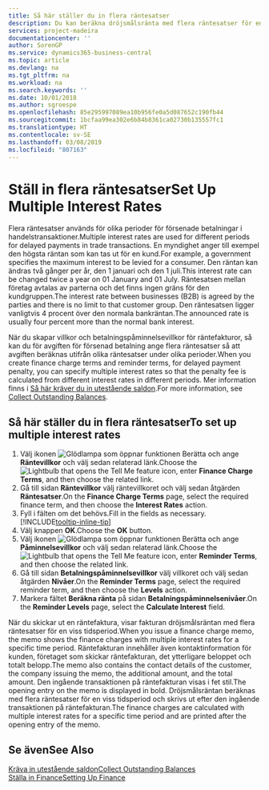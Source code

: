 ```yaml
---
title: Så här ställer du in flera räntesatser
description: Du kan beräkna dröjsmålsränta med flera räntesatser för en särskild period. Ränteberäkningen görs på samma sätt för alla dröjsmålsräntor, men räntan kan variera under en viss period.
services: project-madeira
documentationcenter: ''
author: SorenGP
ms.service: dynamics365-business-central
ms.topic: article
ms.devlang: na
ms.tgt_pltfrm: na
ms.workload: na
ms.search.keywords: ''
ms.date: 10/01/2018
ms.author: sgroespe
ms.openlocfilehash: 85e295997089ea10b956fe0a5d087652c190fb44
ms.sourcegitcommit: 1bcfaa99ea302e6b84b8361ca02730b135557fc1
ms.translationtype: HT
ms.contentlocale: sv-SE
ms.lasthandoff: 03/08/2019
ms.locfileid: "807163"
---
```

# <a name="set-up-multiple-interest-rates"></a><span data-ttu-id="5d0b4-104">Ställ in flera räntesatser</span><span class="sxs-lookup"><span data-stu-id="5d0b4-104">Set Up Multiple Interest Rates</span></span>
<span data-ttu-id="5d0b4-105">Flera räntesatser används för olika perioder för försenade betalningar i handelstransaktioner.</span><span class="sxs-lookup"><span data-stu-id="5d0b4-105">Multiple interest rates are used for different periods for delayed payments in trade transactions.</span></span> <span data-ttu-id="5d0b4-106">En myndighet anger till exempel den högsta räntan som kan tas ut för en kund.</span><span class="sxs-lookup"><span data-stu-id="5d0b4-106">For example, a government specifies the maximum interest to be levied for a consumer.</span></span> <span data-ttu-id="5d0b4-107">Den räntan kan ändras två gånger per år, den 1 januari och den 1 juli.</span><span class="sxs-lookup"><span data-stu-id="5d0b4-107">This interest rate can be changed twice a year on 01 January and 01 July.</span></span> <span data-ttu-id="5d0b4-108">Räntesatsen mellan företag avtalas av parterna och det finns ingen gräns för den kundgruppen.</span><span class="sxs-lookup"><span data-stu-id="5d0b4-108">The interest rate between businesses (B2B) is agreed by the parties and there is no limit to that customer group.</span></span> <span data-ttu-id="5d0b4-109">Den räntesatsen ligger vanligtvis 4 procent över den normala bankräntan.</span><span class="sxs-lookup"><span data-stu-id="5d0b4-109">The announced rate is usually four percent more than the normal bank interest.</span></span>

<span data-ttu-id="5d0b4-110">När du skapar villkor och betalningspåminnelsevillkor för räntefakturor, så kan du för avgiften för försenad betalning ange flera räntesatser så att avgiften beräknas utifrån olika räntesatser under olika perioder.</span><span class="sxs-lookup"><span data-stu-id="5d0b4-110">When you create finance charge terms and reminder terms, for delayed payment penalty, you can specify multiple interest rates so that the penalty fee is calculated from different interest rates in different periods.</span></span> <span data-ttu-id="5d0b4-111">Mer information finns i [Så här kräver du in utestående saldon](receivables-collect-outstanding-balances.md).</span><span class="sxs-lookup"><span data-stu-id="5d0b4-111">For more information, see [Collect Outstanding Balances](receivables-collect-outstanding-balances.md).</span></span>

## <a name="to-set-up-multiple-interest-rates"></a><span data-ttu-id="5d0b4-112">Så här ställer du in flera räntesatser</span><span class="sxs-lookup"><span data-stu-id="5d0b4-112">To set up multiple interest rates</span></span>  
1.  <span data-ttu-id="5d0b4-113">Välj ikonen ![Glödlampa som öppnar funktionen Berätta](media/ui-search/search_small.png "Berätta vad du vill göra") och ange **Räntevillkor** och välj sedan relaterad länk.</span><span class="sxs-lookup"><span data-stu-id="5d0b4-113">Choose the ![Lightbulb that opens the Tell Me feature](media/ui-search/search_small.png "Tell me what you want to do") icon, enter **Finance Charge Terms**, and then choose the related link.</span></span>  
2.  <span data-ttu-id="5d0b4-114">Gå till sidan **Räntevillkor** välj räntevillkoret och välj sedan åtgärden **Räntesatser**.</span><span class="sxs-lookup"><span data-stu-id="5d0b4-114">On the **Finance Charge Terms** page, select the required finance term, and then choose the **Interest Rates** action.</span></span>  
3.  <span data-ttu-id="5d0b4-115">Fyll i fälten om det behövs.</span><span class="sxs-lookup"><span data-stu-id="5d0b4-115">Fill in the fields as necessary.</span></span> [!INCLUDE[tooltip-inline-tip](includes/tooltip-inline-tip_md.md)]
4.  <span data-ttu-id="5d0b4-116">Välj knappen **OK**.</span><span class="sxs-lookup"><span data-stu-id="5d0b4-116">Choose the **OK** button.</span></span>  
5.  <span data-ttu-id="5d0b4-117">Välj ikonen ![Glödlampa som öppnar funktionen Berätta](media/ui-search/search_small.png "Glödlampa som öppnar funktionen Berätta") och ange **Påminnelsevillkor** och välj sedan relaterad länk.</span><span class="sxs-lookup"><span data-stu-id="5d0b4-117">Choose the ![Lightbulb that opens the Tell Me feature](media/ui-search/search_small.png "Tell me what you want to do") icon, enter **Reminder Terms**, and then choose the related link.</span></span>  
6.  <span data-ttu-id="5d0b4-118">Gå till sidan **Betalningspåminnelsevillkor** välj villkoret och välj sedan åtgärden **Nivåer**.</span><span class="sxs-lookup"><span data-stu-id="5d0b4-118">On the **Reminder Terms** page, select the required reminder term, and then choose the **Levels** action.</span></span>  
7.  <span data-ttu-id="5d0b4-119">Markera fältet **Beräkna ränta** på sidan **Betalningspåminnelsenivåer**.</span><span class="sxs-lookup"><span data-stu-id="5d0b4-119">On the **Reminder Levels** page, select the **Calculate Interest** field.</span></span>  

<span data-ttu-id="5d0b4-120">När du skickar ut en räntefaktura, visar fakturan dröjsmålsräntan med flera räntesatser för en viss tidsperiod.</span><span class="sxs-lookup"><span data-stu-id="5d0b4-120">When you issue a finance charge memo, the memo shows the finance charges with multiple interest rates for a specific time period.</span></span> <span data-ttu-id="5d0b4-121">Räntefakturan innehåller även kontaktinformation för kunden, företaget som skickar räntefakturan, det ytterligare beloppet och totalt belopp.</span><span class="sxs-lookup"><span data-stu-id="5d0b4-121">The memo also contains the contact details of the customer, the company issuing the memo, the additional amount, and the total amount.</span></span> <span data-ttu-id="5d0b4-122">Den ingående transaktionen på räntefakturan visas i fet stil.</span><span class="sxs-lookup"><span data-stu-id="5d0b4-122">The opening entry on the memo is displayed in bold.</span></span> <span data-ttu-id="5d0b4-123">Dröjsmålsräntan beräknas med flera räntesatser för en viss tidsperiod och skrivs ut efter den ingående transaktionen på räntefakturan.</span><span class="sxs-lookup"><span data-stu-id="5d0b4-123">The finance charges are calculated with multiple interest rates for a specific time period and are printed after the opening entry of the memo.</span></span>  

## <a name="see-also"></a><span data-ttu-id="5d0b4-124">Se även</span><span class="sxs-lookup"><span data-stu-id="5d0b4-124">See Also</span></span>  
[<span data-ttu-id="5d0b4-125">Kräva in utestående saldon</span><span class="sxs-lookup"><span data-stu-id="5d0b4-125">Collect Outstanding Balances</span></span>](receivables-collect-outstanding-balances.md)  
[<span data-ttu-id="5d0b4-126">Ställa in Finance</span><span class="sxs-lookup"><span data-stu-id="5d0b4-126">Setting Up Finance</span></span>](finance-setup-finance.md)
